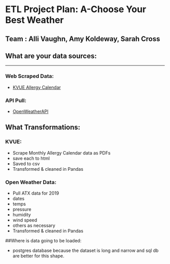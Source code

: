 

# ETL Project Plan: A-Choose Your Best Weather
## Team : Alli Vaughn, Amy Koldeway, Sarah Cross


## What are your data sources:
____________________________________________________
### Web Scraped Data: 
* [KVUE Allergy Calendar](https://kvue.com/allergy)

### API Pull: 
* [OpenWeatherAPI](https://openweathermap.org/api)

## What Transformations:
### KVUE:
* Scrape Monthly Allergy Calendar data as PDFs 
* save each to html
* Saved to csv 
* Transformed & cleaned in Pandas

### Open Weather Data: 
* Pull ATX data for 2019 
* dates 
* temps
* pressure
* humidity
* wind speed
* others as necessary
* Transformed & cleaned in Pandas




##Where is data going to be loaded:
* postgres database because the  dataset is long and narrow and sql db are better for this shape.
